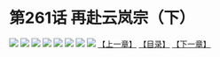 # 第261话 再赴云岚宗（下）
![](https://mhpic.xiaomingtaiji.net/comic/D/斗破苍穹拆分版/261话/1.jpg-zymk.middle.webp)
![](https://mhpic.xiaomingtaiji.net/comic/D/斗破苍穹拆分版/261话/2.jpg-zymk.middle.webp)
![](https://mhpic.xiaomingtaiji.net/comic/D/斗破苍穹拆分版/261话/3.jpg-zymk.middle.webp)
![](https://mhpic.xiaomingtaiji.net/comic/D/斗破苍穹拆分版/261话/4.jpg-zymk.middle.webp)
![](https://mhpic.xiaomingtaiji.net/comic/D/斗破苍穹拆分版/261话/5.jpg-zymk.middle.webp)
![](https://mhpic.xiaomingtaiji.net/comic/D/斗破苍穹拆分版/261话/6.jpg-zymk.middle.webp)
![](https://mhpic.xiaomingtaiji.net/comic/D/斗破苍穹拆分版/261话/7.jpg-zymk.middle.webp)
![](https://mhpic.xiaomingtaiji.net/comic/D/斗破苍穹拆分版/261话/8.jpg-zymk.middle.webp)
[【上一章】](./260.md)
[【目录】](./README.md)
[【下一章】](./262.md)
